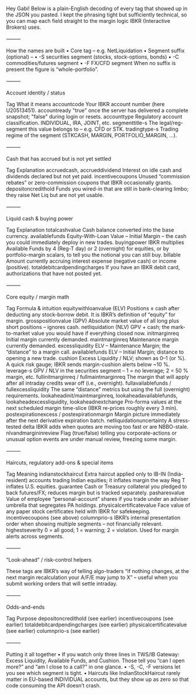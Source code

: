 Hey Gabi!
Below is a plain-English decoding of every tag that showed up in the JSON you pasted. I kept the phrasing tight but sufficiently technical, so you can map each field straight to the margin logic IBKR (Interactive Brokers) uses.

⸻

How the names are built
	•	Core tag – e.g. NetLiquidation
	•	Segment suffix (optional) –
	•	-S  securities segment (stocks, stock-options, bonds)
	•	-C  commodities/futures segment
	•	-F  FX/CFD segment
When no suffix is present the figure is “whole-portfolio”.

⸻

Account identity / status

Tag	What it means
accountcode	Your IBKR account number (here U20513451).
accountready	"true" once the server has delivered a complete snapshot; "false" during login or resets.
accounttype	Regulatory account classification. INDIVIDUAL, IRA, JOINT, etc.
segmenttitle-s	The legal/reg-segment this value belongs to – e.g. CFD or STK.
tradingtype-s	Trading regime of the segment (STKCASH, MARGIN, PORTFOLIO_MARGIN, …).


⸻

Cash that has accrued but is not yet settled

Tag	Explanation
accruedcash, accrueddividend	Interest on idle cash and dividends declared but not yet paid.
incentivecoupons	Unused “commission rebates” or zero-commission coupons that IBKR occasionally grants.
depositoncredithold	Funds you wired-in that are still in bank-clearing limbo; they raise Net Liq but are not yet usable.


⸻

Liquid cash & buying power

Tag	Explanation
totalcashvalue	Cash balance converted into the base currency.
availablefunds	Equity-With-Loan Value – Initial Margin – the cash you could immediately deploy in new trades.
buyingpower	IBKR multiplies Available Funds by 4 (Reg-T day) or 2 (overnight) for equities, or by portfolio-margin scalars, to tell you the notional you can still buy.
billable	Amount currently accruing interest expense (negative cash) or income (positive).
totaldebitcardpendingcharges	If you have an IBKR debit card, authorizations that have not posted yet.


⸻

Core equity / margin math

Tag	Formula & intuition
equitywithloanvalue (ELV)	Positions ± cash after deducting any stock-borrow debit. It is IBKR’s definition of “equity” for margin.
grosspositionvalue (GPV)	Absolute market value of all long plus short positions – ignores cash.
netliquidation (NLV)	GPV + cash; the mark-to-market value you would have if everything closed now.
initmarginreq	Initial margin currently demanded.
maintmarginreq	Maintenance margin currently demanded.
excessliquidity	ELV – Maintenance Margin; the “distance” to a margin call.
availablefunds	ELV – Initial Margin; distance to opening a new trade.
cushion	Excess Liquidity / NLV; shown as 0–1 (or %). A quick risk gauge; IBKR sends margin-cushion alerts below ~10 %.
leverage-s	GPV / NLV in the securities segment – 1 = no leverage; 2 = 50 % margin, etc.
fullinitmarginreq / fullmaintmarginreq	The margin that will apply after all intraday credits wear off (i.e., overnight).
fullavailablefunds / fullexcessliquidity	The same “distance” metrics but using the full (overnight) requirements.
lookaheadinit/maintmarginreq, lookaheadavailablefunds, lookaheadexcessliquidity, lookaheadnextchange	Pro-forma values at the next scheduled margin time-slice (IBKR re-prices roughly every 3 min).
postexpirationexcess / postexpirationmargin	Margin picture immediately after the next derivative expiration batch.
netliquidationuncertainty	A stress-tested delta IBKR adds when quotes are moving too fast or are NBBO-stale.
nlvandmargininreview	Flag (true/false) telling you corporate-actions or unusual option events are under manual review, freezing some margin.


⸻

Haircuts, regulatory add-ons & special items

Tag	Meaning
indianstockhaircut	Extra haircut applied only to IB-IN (India-resident) accounts trading Indian equities; it inflates margin the way Reg T inflates U.S. equities.
guarantee	Cash or Treasury collateral you pledged to back futures/FX; reduces margin but is tracked separately.
pasharesvalue	Value of employee “personal-account” shares if you trade under an adviser umbrella that segregates PA holdings.
physicalcertificatevalue	Face value of any paper stock certificates held with IBKR for safekeeping.
incentivecoupons	(see above)
columnprio-s	IBKR’s internal presentation order when showing multiple segments – not financially relevant.
highestseverity	0 = all good; 1 = warning; 2 = violation. Used for margin alerts across segments.


⸻

“Look-ahead” / risk-control helpers

These tags are IBKR’s way of telling algo-traders “if nothing changes, at the next margin recalculation your A/F/E may jump to X” – useful when you submit working orders that will settle intraday.

⸻

Odds-and-ends

Tag	Purpose
depositoncredithold	(see earlier)
incentivecoupons	(see earlier)
totaldebitcardpendingcharges	(see earlier)
physicalcertificatevalue	(see earlier)
columnprio-s	(see earlier)


⸻

Putting it all together
	•	If you watch only three lines in TWS/IB Gateway: Excess Liquidity, Available Funds, and Cushion. Those tell you “can I open more?” and “am I close to a call?” in one glance.
	•	-S, -C, -F versions let you see which segment is tight.
	•	Haircuts like IndianStockHaircut rarely matter in EU-based INDIVIDUAL accounts, but they show up as zero so that code consuming the API doesn’t crash.
